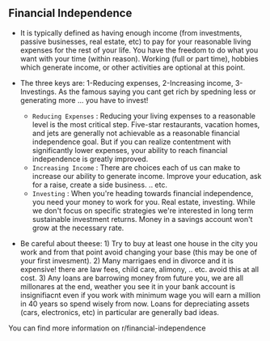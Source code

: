 ## Financial Independence

- It is typically defined as having enough income (from investments, passive businesses, real estate, etc) to pay for your reasonable living expenses for the rest of your life. You have the freedom to do what you want with your time (within reason). Working (full or part time), hobbies which generate income, or other activities are optional at this point.

- The three keys are: 1-Reducing expenses, 2-Increasing income, 3-Investings. As the famous saying you cant get rich by spedning less or generating more ... you have to invest!
  - `Reducing Expenses` : Reducing your living expenses to a reasonable level is the most critical step. Five-star restaurants, vacation homes, and jets are generally not achievable as a reasonable financial independence goal. But if you can realize contentment with significantly lower expenses, your ability to reach financial independence is greatly improved.
  - `Increasing Income` : There are choices each of us can make to increase our ability to generate income. Improve your education, ask for a raise, create a side business. .. etc.
  - `Investing` : When you're heading towards financial independence, you need your money to work for you. Real estate, investing. While we don't focus on specific strategies we're interested in long term sustainable investment returns. Money in a savings account won't grow at the necessary rate.
  
- Be careful about theese: 1) Try to buy at least one house in the city you work and from that point avoid changing your base (this may be one of your first invesment). 2) Many marrigaes end in divorce and it is expensive! there are law fees, child care, alimony, .. etc. avoid this at all cost. 3) Any loans are barrowing money from future you, we are all millonares at the end, weather you see it in your bank account is insignifiacnt even if you work with minimum wage you will earn a million in 40 years so spend wisely from now. Loans for depreciating assets (cars, electronics, etc) in particular are generally bad ideas.

You can find more information on r/financial-independence

